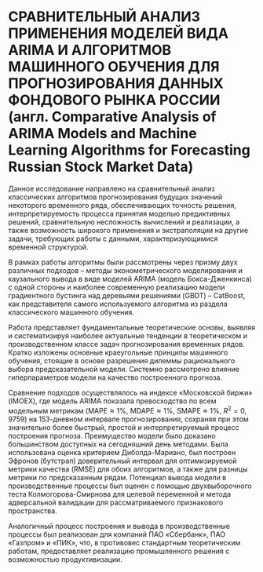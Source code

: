 # СРАВНИТЕЛЬНЫЙ АНАЛИЗ ПРИМЕНЕНИЯ МОДЕЛЕЙ ВИДА ARIMA И АЛГОРИТМОВ МАШИННОГО ОБУЧЕНИЯ ДЛЯ ПРОГНОЗИРОВАНИЯ ДАННЫХ ФОНДОВОГО РЫНКА РОССИИ (англ. Comparative Analysis of ARIMA Models and Machine Learning Algorithms for Forecasting Russian Stock Market Data)

Данное исследование направлено на сравнительный анализ классических алгоритмов прогнозирования будущих значений некоторого временного ряда, обеспечивающих точность решения, интерпретируемость процесса принятия моделью предиктивных решений, сравнительную несложность вычислений и реализации, а также возможность широкого применения и экстраполяции на другие задачи, требующих работы с данными, характеризующимися временной структурой.

В рамках работы алгоритмы были рассмотрены через призму двух различных подходов – методы эконометрического моделирования и каузального вывода в виде моделей ARIMA (модель Бокса-Дженкинса) с одной стороны и наиболее современную реализацию модели градиентного бустинга над деревьями решениями (GBDT) – CatBoost, как представителя самого используемого алгоритма из раздела классического машинного обучения.

Работа представляет фундаментальные теоретические основы, выявляя и систематизируя наиболее актуальные тенденции в теоретическом и производственном классе задач прогнозирования временных рядов. Кратко изложены основные краеугольные принципы машинного обучения, стоящие в основе разрешения дилеммы рационального выбора предсказательной модели. Системно рассмотрено влияние гиперпараметров модели на качество построенного прогноза.

Сравнение подходов осуществлялось на индексе «Московской биржи» (IMOEX), где модель ARIMA показала превосходство по всем модельным метрикам ($\text{MAPE} \approx 1\%$, $\text{MDAPE} \approx 1\%$, $\text{SMAPE} \approx 1\%$, $R^2 = 0{,}9759$) на 153-дневном интервале прогнозирования, сохраняя при этом значительно более быстрый, простой и интерпретируемый процесс построения прогноза. Преимущество модели было доказано большинством доступных на сегодняшний день методами. Была использована оценка критерием Диболда-Мариано, был построен Эфронов (бутстрап) доверительный интервал для оптимизируемой метрики качества (RMSE) для обоих алгоритмов, а также для разницы метрики по предсказанным рядам. Потенциал вывода модели в производственные процессы был оценен с помощью двухвыборочного теста Колмогорова-Смирнова для целевой переменной и метода адверсальной валидации для рассматриваемого признакового пространства.

Аналогичный процесс построения и вывода в производственные процессы был реализован для компаний ПАО «Сбербанк», ПАО «Газпром» и «ПИК», что, в противовес стандартным теоретическим работам, предоставляет реализацию промышленного решения с возможностью продуктивизации.
